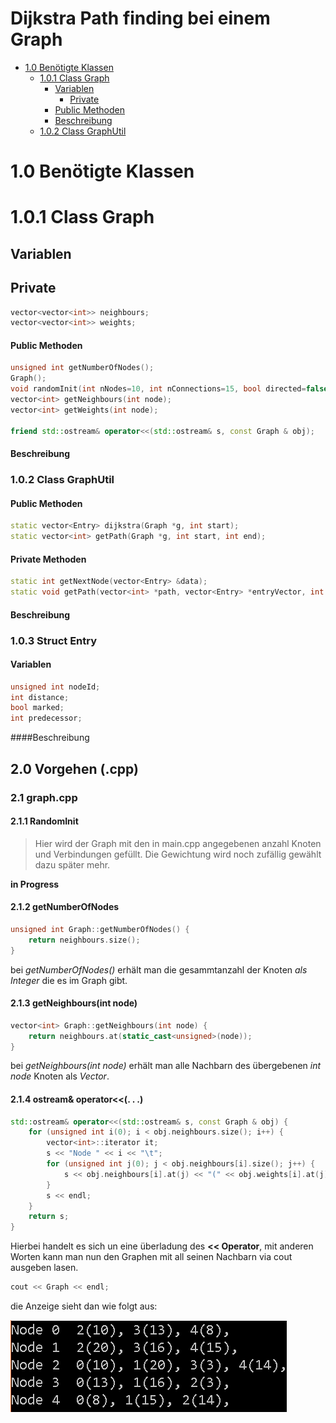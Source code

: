 # Dijkstra Path finding bei einem Graph

 * [1.0 Benötigte Klassen](#1.0-Benötigte-Klassen)
   * [1.0.1 Class Graph](#1.0.1-Class-Graph)
     * [Variablen](#Variablen)
       * [Private](#Private)
     * [Public Methoden](#Public-Methoden)
     * [Beschreibung](#Beschreibung)
   * [1.0.2 Class GraphUtil](#1.0.2-Class-GraphUtil)

1.0 Benötigte Klassen
=====================

1.0.1 Class Graph
=================

Variablen
---------

Private
-------

````cpp
vector<vector<int>> neighbours;
vector<vector<int>> weights;
````

#### Public Methoden

````cpp
unsigned int getNumberOfNodes();
Graph();
void randomInit(int nNodes=10, int nConnections=15, bool directed=false);
vector<int> getNeighbours(int node);
vector<int> getWeights(int node);

friend std::ostream& operator<<(std::ostream& s, const Graph & obj);
````



#### Beschreibung

### 1.0.2 Class GraphUtil

#### Public Methoden

```cpp
static vector<Entry> dijkstra(Graph *g, int start);
static vector<int> getPath(Graph *g, int start, int end);
```

#### Private Methoden

````cpp
static int getNextNode(vector<Entry> &data);
static void getPath(vector<int> *path, vector<Entry> *entryVector, int start, int end);
````

#### Beschreibung

### 1.0.3 Struct Entry

#### Variablen

```cpp
unsigned int nodeId;
int distance;
bool marked;
int predecessor;
```

####Beschreibung



## 2.0 Vorgehen (.cpp)

### 2.1 graph.cpp

#### 2.1.1 RandomInit

> Hier wird der Graph mit den in main.cpp angegebenen anzahl Knoten und Verbindungen gefüllt. Die Gewichtung wird noch zufällig gewählt dazu später mehr.

 **in Progress**



#### 2.1.2 getNumberOfNodes

````cpp
unsigned int Graph::getNumberOfNodes() {
	return neighbours.size();
}
````

bei *getNumberOfNodes()* erhält man die gesammtanzahl der Knoten *als Integer* die es im Graph gibt.

#### 2.1.3 getNeighbours(int node)

````cpp
vector<int> Graph::getNeighbours(int node) {
	return neighbours.at(static_cast<unsigned>(node));
}
````

bei *getNeighbours(int node)* erhält man alle Nachbarn des übergebenen *int node* Knoten als *Vector<int>*.

#### 2.1.4 ostream& operator<<(. . .)

````cpp
std::ostream& operator<<(std::ostream& s, const Graph & obj) {
	for (unsigned int i(0); i < obj.neighbours.size(); i++) {
		vector<int>::iterator it;
		s << "Node " << i << "\t";
		for (unsigned int j(0); j < obj.neighbours[i].size(); j++) {
			s << obj.neighbours[i].at(j) << "(" << obj.weights[i].at(j) << "), ";
		}
		s << endl;
	}
	return s;
}
````

Hierbei handelt es sich un eine überladung des **<< Operator**, mit anderen Worten kann man nun den Graphen mit all seinen Nachbarn via cout ausgeben lasen.

````cpp
cout << Graph << endl;
````

die Anzeige sieht dan wie folgt aus:

![Cout von Graph](Readme/coutGraph.png)
